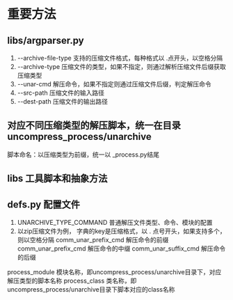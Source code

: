 # 重要方法

## libs/argparser.py
1. --archive-file-type 支持的压缩文件格式，每种格式以 .点开头，以空格分隔
2. --archive-type 压缩文件的类型，如果不指定，则通过解析压缩文件后缀获取压缩类型
3. --unar-cmd 解压命令，如果不指定则通过压缩文件后缀，判定解压命令
4. --src-path 压缩文件的输入路径
5. --dest-path 压缩文件的输出路径  


## 对应不同压缩类型的解压脚本，统一在目录uncompress_process/unarchive
脚本命名：以压缩类型为前缀，统一以 _process.py结尾

## libs 工具脚本和抽象方法

## defs.py 配置文件
1. UNARCHIVE_TYPE_COMMAND 普通解压文件类型、命令、模块的配置
2. 以zip压缩文件为例， 字典的key是压缩格式，以 . 点号开头，如果支持多个，则以空格分隔
comm_unar_prefix_cmd 解压命令的前缀
comm_unar_prefix_cmd 解压命令的中缀
comm_unar_suffix_cmd 解压命令的后缀

process_module 模块名称，即uncompress_process/unarchive目录下，对应解压类型的脚本名称
process_class 类名称，即uncompress_process/unarchive目录下脚本对应的class名称
